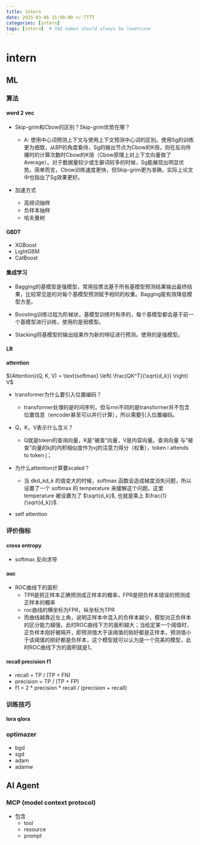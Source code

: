 ```yaml
---
title: intern
date: 2025-03-06 15:00:00 +/-TTTT
categories: [intern]
tags: [intern]  # TAG names should always be lowercase
---
```

# intern
## ML
### 算法
#### word 2 vec 
* Skip-grim和Cbow的区别？Skip-grim优势在哪？

  * A: 使用中心词预测上下文与使用上下文预测中心词的区别。使用Sg的训练更为细致，从BP的角度看待，Sg的输出节点为Cbow的K倍，则在反向传播时的计算次数时Cbow的K倍（Cbow原理上对上下文向量做了Average）。对于数据量较少或生僻词较多的时候，Sg能展现出明显优势。简单而言，Cbow训练速度更快，但Skip-grim更为准确，实际上论文中也指出了Sg效果更好。
* 加速方式
  * 高频词抽样
  * 负样本抽样
  * 哈夫曼树
#### GBDT
* XGBoost
* LightGBM
* CatBoost



#### 集成学习
* Bagging的基模型是强模型，常用投票法基于所有基模型预测结果输出最终结果，比较常见是的对每个基模型预测赋予相同的权重。Bagging能有效降低模型方差。

* Boosting训练过程为阶梯状，基模型训练时有序的，每个基模型都会基于前一个基模型进行训练，使用的是弱模型。

* Stacking将基模型的输出结果作为新的特征进行预测。使用的是强模型。
#### LR 
#### attention
${Attention}(Q, K, V) = \text{softmax} \left( \frac{QK^T}{\sqrt{d_k}} \right) V$
* transformer为什么要引入位置编码？

  * transformer处理的是时间序列，但与rnn不同的是transformer并不包含位置信息（encoder甚至可以并行计算），所以需要引入位置编码。
* Q，K，V表示什么含义？

  * Q就是token的查询向量，K是“被查”向量，V是内容向量。查询向量  与“被查”向量的kj的内积相似度作为vj的注意力得分（权重），token i attends to token j；

* 为什么attention计算要scaled？
  * 当 dkd_kd_k 的值变大的时候，softmax 函数会造成梯度消失问题，所以设置了一个 softmax 的 temperature 来缓解这个问题。这里 temperature 被设置为了     $\sqrt{d_k}$, 也就是乘上 $\frac{1}{\sqrt{d_k}}$.
* self attention


### 评价指标
#### cross entropy
  * softmax 反向求导
#### auc
* ROC曲线下的面积
  * TPR是把正样本正确预测成正样本的概率，FPR是把负样本错误的预测成正样本的概率
  * roc曲线的横坐标为FPR，纵坐标为TPR
  * 而曲线越靠近左上角，说明正样本中混入的负样本越少，模型对正负样本的区分能力越强，此时ROC曲线下方的面积越大；当给定某一个阈值时，正负样本刚好被隔开，即预测值大于该阈值的刚好都是正样本，预测值小于该阈值的刚好都是负样本，这个模型就可以认为是一个完美的模型，此时ROC曲线下方的面积就是1。
#### recall precision f1
* recall = TP / (TP + FN)
* precision = TP / (TP + FP)
* f1 = 2 * precision * recall / (precision + recall)


### 训练技巧
#### lora qlora



### optimazer
  * bgd
  * sgd
  * adam
  * adamw


## AI Agent
### MCP (model context protocol)
* 包含
  * tool
  * resource
  * prompt
